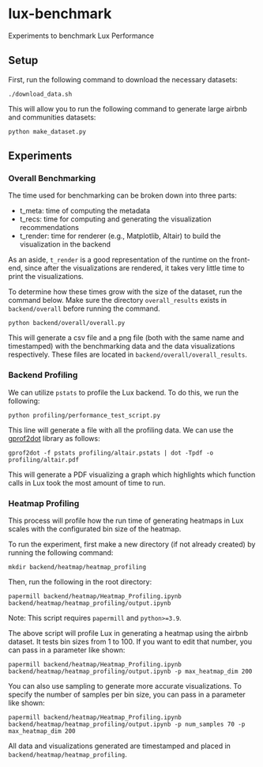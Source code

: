 # lux-benchmark
Experiments to benchmark Lux Performance

## Setup
First, run the following command to download the necessary datasets:

```
./download_data.sh
```

This will allow you to run the following command to generate large airbnb and communities datasets:

```
python make_dataset.py
```

## Experiments

### Overall Benchmarking
The time used for benchmarking can be broken down into three parts:

- t_meta: time of computing the metadata
- t_recs: time for computing and generating the visualization recommendations 
- t_render: time for renderer (e.g., Matplotlib, Altair) to build the visualization in the backend

As an aside, `t_render` is a good representation of the runtime on the front-end, since after the visualizations are rendered, it takes very little time to print the visualizations.

To determine how these times grow with the size of the dataset, run the command below. Make sure the directory `overall_results` exists in `backend/overall` before running the command.

```
python backend/overall/overall.py
```

This will generate a csv file and a png file (both with the same name and timestamped) with the benchmarking data and the data visualizations respectively. These files are located in `backend/overall/overall_results`.

### Backend Profiling
We can utilize `pstats` to profile the Lux backend. To do this, we run the following:

```
python profiling/performance_test_script.py
```

This line will generate a file with all the profiling data. We can use the [gprof2dot](https://github.com/jrfonseca/gprof2dot) library as follows:

```
gprof2dot -f pstats profiling/altair.pstats | dot -Tpdf -o profiling/altair.pdf
```

This will generate a PDF visualizing a graph which highlights which function calls in Lux took the most amount of time to run.


### Heatmap Profiling
This process will profile how the run time of generating heatmaps in Lux scales with the configurated bin size of the heatmap.

To run the experiment, first make a new directory (if not already created) by running the following command:

```
mkdir backend/heatmap/heatmap_profiling
```

Then, run the following in the root directory:

```
papermill backend/heatmap/Heatmap_Profiling.ipynb backend/heatmap/heatmap_profiling/output.ipynb
```

Note: This script requires `papermill` and `python>=3.9`.

The above script will profile Lux in generating a heatmap using the airbnb dataset. It tests bin sizes from 1 to 100. If you want to edit that number, you can pass in a parameter like shown:

```
papermill backend/heatmap/Heatmap_Profiling.ipynb backend/heatmap/heatmap_profiling/output.ipynb -p max_heatmap_dim 200
```

You can also use sampling to generate more accurate visualizations. To specify the number of samples per bin size, you can pass in a parameter like shown:

```
papermill backend/heatmap/Heatmap_Profiling.ipynb backend/heatmap/heatmap_profiling/output.ipynb -p num_samples 70 -p max_heatmap_dim 200
```

All data and visualizations generated are timestamped and placed in `backend/heatmap/heatmap_profiling`.